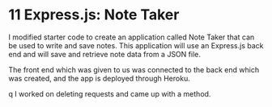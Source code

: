 # 11 Express.js: Note Taker



I  modified starter code to create an application called Note Taker that can be used to write and save notes. This application will use an Express.js back end and will save and retrieve note data from a JSON file.

The front end which was given to us was connected to the back end which was created, and the app is deployed through Heroku.


q
I worked on deleting requests and came up with a method. 

